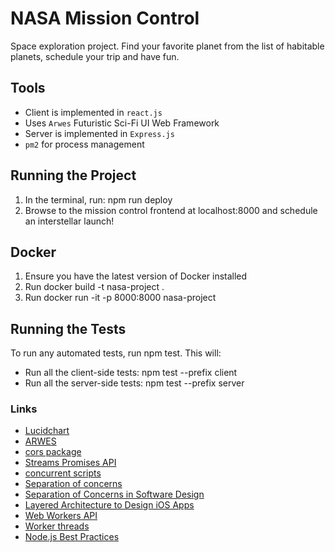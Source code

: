 # NASA Mission Control

Space exploration project. Find your favorite planet from the list of habitable planets, schedule your trip and have fun.

## Tools

- Client is implemented in `react.js`
- Uses `Arwes` Futuristic Sci-Fi UI Web Framework
- Server is implemented in `Express.js`
- `pm2` for process management

## Running the Project

1. In the terminal, run: npm run deploy
2. Browse to the mission control frontend at localhost:8000 and schedule an interstellar launch!

## Docker

1. Ensure you have the latest version of Docker installed
2. Run docker build -t nasa-project .
3. Run docker run -it -p 8000:8000 nasa-project

## Running the Tests

To run any automated tests, run npm test. This will:

- Run all the client-side tests: npm test --prefix client
- Run all the server-side tests: npm test --prefix server

### Links

- [Lucidchart](https://www.lucidchart.com/pages/)
- [ARWES](https://github.com/arwes/arwes)
- [cors package](https://www.npmjs.com/package/cors)
- [Streams Promises API](https://nodejs.org/api/stream.html#stream_streams_promises_api)
- [concurrent scripts](https://www.coreycleary.me/how-to-run-more-than-one-command-as-part-of-a-npm-script)
- [Separation of concerns](https://en.wikipedia.org/wiki/Separation_of_concerns)
- [Separation of Concerns in Software Design](https://nalexn.github.io/separation-of-concerns/)
- [Layered Architecture to Design iOS Apps](https://www.vadimbulavin.com/layered-architecture-ios/)
- [Web Workers API](https://nodejs.org/api/worker_threads.html)
- [Worker threads](https://nodejs.org/api/worker_threads.html)
- [Node.js Best Practices](https://github.com/goldbergyoni/nodebestpractices)
